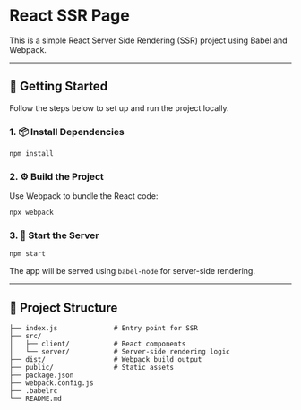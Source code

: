 # React SSR Page

This is a simple React Server Side Rendering (SSR) project using Babel and Webpack.

---

## 🚀 Getting Started

Follow the steps below to set up and run the project locally.

### 1. 📦 Install Dependencies

```bash
npm install
```

### 2. ⚙️ Build the Project

Use Webpack to bundle the React code:

```bash
npx webpack
```

### 3. 🧨 Start the Server

```bash
npm start
```

The app will be served using `babel-node` for server-side rendering.

---


## 📁 Project Structure

```
├── index.js              # Entry point for SSR
├── src/
│   ├── client/           # React components
│   └── server/           # Server-side rendering logic
├── dist/                 # Webpack build output
├── public/               # Static assets
├── package.json
├── webpack.config.js
├── .babelrc
└── README.md
```

